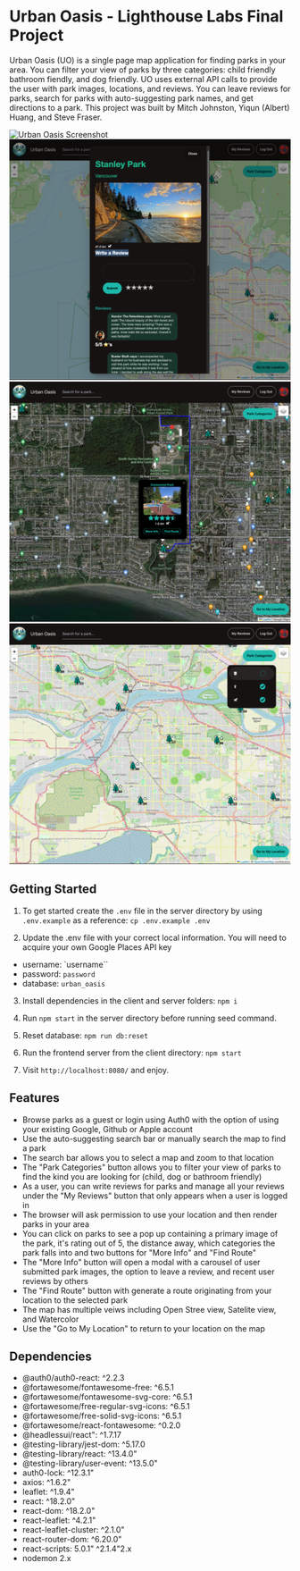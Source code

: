 # Urban Oasis - Lighthouse Labs Final Project

Urban Oasis (UO) is a single page map application for finding parks in your area. You can filter your view of parks by three categories: child friendly bathroom fiendly, and dog friendly. UO uses external API calls to provide the user with park images, locations, and reviews. You can leave reviews for parks, search for parks with auto-suggesting park names, and get directions to a park. This project was built by Mitch Johnston, Yiqun (Albert) Huang, and Steve Fraser.


![Urban Oasis Screenshot](docs/urban_oasis_main_screenshot.png)
![Urban Oasis Screenshot](docs/urban_oasis_detail_screenshot.png)
![Urban Oasis Screenshot](docs/urban_oasis_route_screenshot.png)
![Urban Oasis Screenshot](docs/urban_oasis_filter_screenshot.png)


## Getting Started

1. To get started create the `.env` file in the server directory by using `.env.example` as a reference: `cp .env.example .env`

2. Update the .env file with your correct local information. You will need to acquire your own Google Places API key

- username: `username``
- password: `password`
- database: `urban_oasis`

3. Install dependencies in the client and server folders: `npm i` 

4. Run `npm start` in the server directory before running seed command.

5. Reset database: `npm run db:reset`

6. Run the frontend server from the client directory: `npm start`

7. Visit `http://localhost:8080/` and enjoy.

## Features

- Browse parks as a guest or login using Auth0 with the  option of using your existing Google, Github or Apple account
- Use the auto-suggesting search bar or manually search the map to find a park
- The search bar allows you to select a map and zoom to that location
- The "Park Categories" button allows you to filter your view of parks to find the kind you are looking for (child, dog or bathroom friendly)
- As a user, you can write reviews for parks and manage all your reviews under the "My Reviews" button that only appears when a user is logged in
- The browser will ask permission to use your location and then render parks in your area
- You can click on parks to see a pop up containing a primary image of the park, it's rating out of 5, the distance away, which categories the park falls into and two buttons for "More Info" and "Find Route"
- The "More Info" button will open a modal with a carousel of user submitted park images, the option to leave a review, and recent user reviews by others
- The "Find Route" button with generate a route originating from your location to the selected park
- The map has multiple veiws including Open Stree view, Satelite view, and Watercolor
- Use the "Go to My Location" to return to your location on the map

## Dependencies
- @auth0/auth0-react: ^2.2.3
- @fortawesome/fontawesome-free: ^6.5.1
- @fortawesome/fontawesome-svg-core: ^6.5.1
- @fortawesome/free-regular-svg-icons: ^6.5.1
- @fortawesome/free-solid-svg-icons: ^6.5.1
- @fortawesome/react-fontawesome: ^0.2.0
- @headlessui/react": ^1.7.17
- @testing-library/jest-dom: ^5.17.0
- @testing-library/react: ^13.4.0"
- @testing-library/user-event: ^13.5.0"
- auth0-lock: ^12.3.1"
- axios: ^1.6.2"
- leaflet: ^1.9.4"
- react: ^18.2.0"
- react-dom: ^18.2.0"
- react-leaflet: ^4.2.1"
- react-leaflet-cluster: ^2.1.0"
- react-router-dom: ^6.20.0"
- react-scripts: 5.0.1"
 ^2.1.4"2.x
- nodemon 2.x
